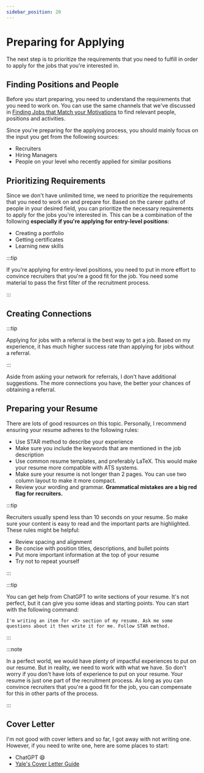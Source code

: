 ```yaml
---
sidebar_position: 20
---
```


# Preparing for Applying

The next step is to prioritize the requirements that you need to fulfill in order to apply for the jobs that you're interested in.

## Finding Positions and People

Before you start preparing, you need to understand the requirements that you need to work on. You can use the same channels that we've discussed in [Finding Jobs that Match your Motivations](./010-finding-work-you-enjoy.md/#finding-jobs-that-match-your-motivations) to find relevant people, positions and activities.

Since you're preparing for the applying process, you should mainly focus on the input you get from the following sources:

- Recruiters
- Hiring Managers
- People on your level who recently applied for similar positions

## Prioritizing Requirements

Since we don't have unlimited time, we need to prioritize the requirements that you need to work on and prepare for. Based on the career paths of people in your desired field, you can prioritize the necessary requirements to apply for the jobs you're interested in. This can be a combination of the following **especially if you're applying for entry-level positions**:

- Creating a portfolio
- Getting certificates
- Learning new skills

:::tip

If you're applying for entry-level positions, you need to put in more effort to convince recruiters that you're a good fit for the job. You need some material to pass the first filter of the recruitment process.

:::

## Creating Connections

:::tip

Applying for jobs with a referral is the best way to get a job. Based on my experience, it has much higher success rate than applying for jobs without a referral.

:::

Aside from asking your network for referrals, I don't have additional suggestions. The more connections you have, the better your chances of obtaining a referral.

## Preparing your Resume

There are lots of good resources on this topic. Personally, I recommend ensuring your resume adheres to the following rules:

- Use STAR method to describe your experience
- Make sure you include the keywords that are mentioned in the job description
- Use common resume templates, and preferably LaTeX. This would make your resume more compatible with ATS systems.
- Make sure your resume is not longer than 2 pages. You can use two column layout to make it more compact.
- Review your wording and grammar. **Grammatical mistakes are a big red flag for recruiters.**

:::tip

Recruiters usually spend less than 10 seconds on your resume. So make sure your content is easy to read and the important parts are highlighted. These rules might be helpful:

- Review spacing and alignment
- Be concise with position titles, descriptions, and bullet points
- Put more important information at the top of your resume
- Try not to repeat yourself

:::

:::tip

You can get help from ChatGPT to write sections of your resume. It's not perfect, but it can give you some ideas and starting points. You can start with the following command:

```
I'm writing an item for <X> section of my resume. Ask me some questions about it then write it for me. Follow STAR method.
```

:::

:::note

In a perfect world, we would have plenty of impactful experiences to put on our resume. But in reality, we need to work with what we have. So don't worry if you don't have lots of experience to put on your resume. Your resume is just one part of the recruitment process. As long as you can convince recruiters that you're a good fit for the job, you can compensate for this in other parts of the process.

:::

## Cover Letter

I'm not good with cover letters and so far, I got away with not writing one. However, if you need to write one, here are some places to start:

- ChatGPT 😄
- [Yale's Cover Letter Guide](https://your.yale.edu/sites/default/files/maximizing_your_coverletter_guide_2016.pdf)
